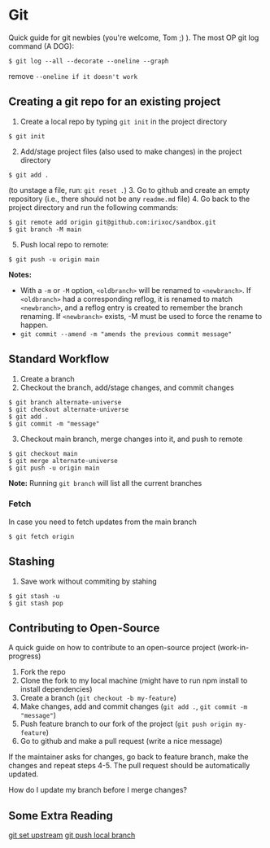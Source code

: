 # Git
Quick guide for git newbies (you're welcome, Tom ;) ).
The most OP git log command (A DOG): 
```
$ git log --all --decorate --oneline --graph
```
remove `--oneline if it doesn't work`

## Creating a git repo for an existing project
1. Create a local repo by typing `git init` in the project directory
```git
$ git init
```
2. Add/stage project files (also used to make changes) in the project directory
```git
$ git add .
```
(to unstage a file, run: `git reset .`)
3. Go to github and create an empty repository (i.e., there should not be any `readme.md` file)
4. Go back to the project directory and run the following commands:
```git
$ git remote add origin git@github.com:irixoc/sandbox.git
$ git branch -M main
```
5. Push local repo to remote:
```git
$ git push -u origin main
```
**Notes:** 
* With a `-m` or `-M` option, `<oldbranch>` will be renamed to `<newbranch>`. If `<oldbranch>` had a corresponding reflog, it is renamed to match `<newbranch>`, and a reflog entry is created to remember the branch renaming. If `<newbranch>` exists, -M must be used to force the rename to happen.
* `git commit --amend -m "amends the previous commit message"`

## Standard Workflow
1. Create a branch
2. Checkout the branch, add/stage changes, and commit changes
```git
$ git branch alternate-universe
$ git checkout alternate-universe
$ git add .
$ git commit -m "message"
```
3. Checkout main branch, merge changes into it, and push to remote
```git
$ git checkout main
$ git merge alternate-universe
$ git push -u origin main
```
**Note:** Running `git branch` will list all the current branches

### Fetch
In case you need to fetch updates from the main branch
```git
$ git fetch origin
```

## Stashing
1. Save work without commiting by stahing
```git
$ git stash -u 
$ git stash pop
```

## Contributing to Open-Source
A quick guide on how to contribute to an open-source project (work-in-progress)
1. Fork the repo 
2. Clone the fork to my local machine (might have to run npm install to install dependencies)
3. Create a branch (`git checkout -b my-feature`)
4. Make changes, add and commit changes (`git add .`, `git commit -m "message"`)
5. Push feature branch to our fork of the project (`git push origin my-feature`)
6. Go to github and make a pull request (write a nice message)

If the maintainer asks for changes, go back to feature branch, make the changes and repeat steps 4-5. The pull request should be automatically updated.

How do I update my branch before I merge changes?

## Some Extra Reading
[git set upstream](https://stackoverflow.com/questions/6089294/why-do-i-need-to-do-set-upstream-all-the-time)
[git push local branch](https://stackoverflow.com/questions/2765421/how-do-i-push-a-new-local-branch-to-a-remote-git-repository-and-track-it-too)
